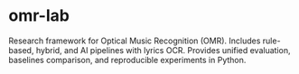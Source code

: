 # omr-lab
Research framework for Optical Music Recognition (OMR). Includes rule-based, hybrid, and AI pipelines with lyrics OCR. Provides unified evaluation, baselines comparison, and reproducible experiments in Python.
